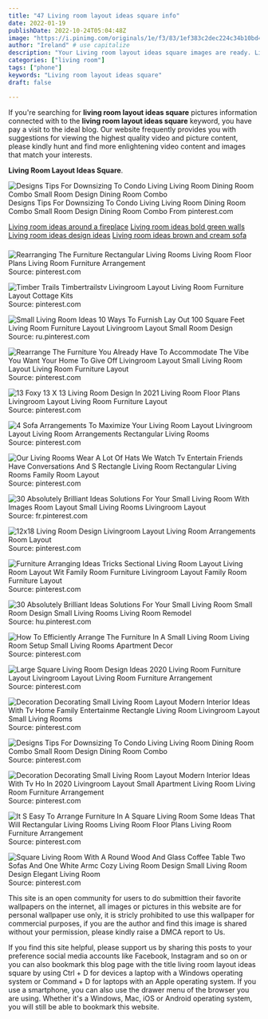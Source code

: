 ```yaml
---
title: "47 Living room layout ideas square info"
date: 2022-01-19
publishDate: 2022-10-24T05:04:48Z
image: "https://i.pinimg.com/originals/1e/f3/83/1ef383c2dec224c34b10bd41b6d52a35.jpg"
author: "Ireland" # use capitalize
description: "Your Living room layout ideas square images are ready. Living room layout ideas square are a topic that is being searched for and liked by netizens today. You can Download the Living room layout ideas square files here. Find and Download all free images."
categories: ["living room"]
tags: ["phone"]
keywords: "Living room layout ideas square"
draft: false

---
```


If you're searching for **living room layout ideas square** pictures information connected with to the **living room layout ideas square** keyword, you have pay a visit to the ideal  blog.  Our website frequently  provides you with  suggestions  for viewing  the highest  quality video and picture  content, please kindly hunt and find more enlightening video content and images  that match your interests.

**Living Room Layout Ideas Square**. 

![Designs Tips For Downsizing To Condo Living Living Room Dining Room Combo Small Room Design Dining Room Combo](https://i.pinimg.com/originals/26/70/66/2670667d1e391441294e6d88f9688795.png "Designs Tips For Downsizing To Condo Living Living Room Dining Room Combo Small Room Design Dining Room Combo")
Designs Tips For Downsizing To Condo Living Living Room Dining Room Combo Small Room Design Dining Room Combo From pinterest.com

[Living room ideas around a fireplace](/living-room-ideas-around-a-fireplace/)
[Living room ideas bold green walls](/living-room-ideas-bold-green-walls/)
[Living room ideas design ideas](/living-room-ideas-design-ideas/)
[Living room ideas brown and cream sofa](/living-room-ideas-brown-and-cream-sofa/)



### 

 


![Rearranging The Furniture Rectangular Living Rooms Living Room Floor Plans Living Room Furniture Arrangement](https://i.pinimg.com/originals/6f/3d/91/6f3d919767bc7a6b46384b946c11b30b.jpg "Rearranging The Furniture Rectangular Living Rooms Living Room Floor Plans Living Room Furniture Arrangement")
Source: pinterest.com

 

![Timber Trails Timbertrailstv Livingroom Layout Living Room Furniture Layout Cottage Kits](https://i.pinimg.com/736x/d0/0b/8e/d00b8e33ecfbe7644c486ddb7e89323f--sectional-sofa-layout-with-tv-iiving-room-layout.jpg "Timber Trails Timbertrailstv Livingroom Layout Living Room Furniture Layout Cottage Kits")
Source: pinterest.com

 

![Small Living Room Ideas 10 Ways To Furnish Lay Out 100 Square Feet Living Room Furniture Layout Livingroom Layout Small Room Design](https://i.pinimg.com/originals/fd/ea/d4/fdead49d16cf9ebed120aa68a9597e1f.jpg "Small Living Room Ideas 10 Ways To Furnish Lay Out 100 Square Feet Living Room Furniture Layout Livingroom Layout Small Room Design")
Source: ru.pinterest.com

 

![Rearrange The Furniture You Already Have To Accommodate The Vibe You Want Your Home To Give Off Livingroom Layout Small Living Room Layout Living Room Furniture Layout](https://i.pinimg.com/originals/87/92/80/87928074b9df8a6d33411e895d89d977.jpg "Rearrange The Furniture You Already Have To Accommodate The Vibe You Want Your Home To Give Off Livingroom Layout Small Living Room Layout Living Room Furniture Layout")
Source: pinterest.com

 

![13 Foxy 13 X 13 Living Room Design In 2021 Living Room Floor Plans Livingroom Layout Living Room Furniture Layout](https://i.pinimg.com/564x/64/2d/18/642d18de816c9d8d7dee25975e2b6cb4.jpg "13 Foxy 13 X 13 Living Room Design In 2021 Living Room Floor Plans Livingroom Layout Living Room Furniture Layout")
Source: pinterest.com

 

![4 Sofa Arrangements To Maximize Your Living Room Layout Livingroom Layout Living Room Arrangements Rectangular Living Rooms](https://i.pinimg.com/originals/14/a5/cf/14a5cfb3b50086b1e64975daeafb23d0.jpg "4 Sofa Arrangements To Maximize Your Living Room Layout Livingroom Layout Living Room Arrangements Rectangular Living Rooms")
Source: pinterest.com

 

![Our Living Rooms Wear A Lot Of Hats We Watch Tv Entertain Friends Have Conversations And S Rectangle Living Room Rectangular Living Rooms Family Room Layout](https://i.pinimg.com/originals/d3/02/f4/d302f440db07d4623c79aa35aef4b903.jpg "Our Living Rooms Wear A Lot Of Hats We Watch Tv Entertain Friends Have Conversations And S Rectangle Living Room Rectangular Living Rooms Family Room Layout")
Source: pinterest.com

 

![30 Absolutely Brilliant Ideas Solutions For Your Small Living Room With Images Room Layout Small Living Rooms Livingroom Layout](https://i.pinimg.com/originals/0d/af/6f/0daf6f11825a2ef1aa7843b00e3e64b9.jpg "30 Absolutely Brilliant Ideas Solutions For Your Small Living Room With Images Room Layout Small Living Rooms Livingroom Layout")
Source: fr.pinterest.com

 

![12x18 Living Room Design Livingroom Layout Living Room Arrangements Room Layout](https://i.pinimg.com/originals/f4/a2/60/f4a260a02361a15dbaca3a63412c1cff.jpg "12x18 Living Room Design Livingroom Layout Living Room Arrangements Room Layout")
Source: pinterest.com

 

![Furniture Arranging Ideas Tricks Sectional Living Room Layout Living Room Layout Wit Family Room Furniture Livingroom Layout Family Room Furniture Layout](https://i.pinimg.com/474x/e8/e0/47/e8e0477a5ae205d7c8a12aa6bf1fcac5.jpg "Furniture Arranging Ideas Tricks Sectional Living Room Layout Living Room Layout Wit Family Room Furniture Livingroom Layout Family Room Furniture Layout")
Source: pinterest.com

 

![30 Absolutely Brilliant Ideas Solutions For Your Small Living Room Small Room Design Small Living Rooms Living Room Remodel](https://i.pinimg.com/originals/e8/78/be/e878bed0092bf6c27b847e6caf633acb.jpg "30 Absolutely Brilliant Ideas Solutions For Your Small Living Room Small Room Design Small Living Rooms Living Room Remodel")
Source: hu.pinterest.com

 

![How To Efficiently Arrange The Furniture In A Small Living Room Living Room Setup Small Living Rooms Apartment Decor](https://i.pinimg.com/originals/41/72/15/41721556ad36b6be15de3fcd66d47f79.jpg "How To Efficiently Arrange The Furniture In A Small Living Room Living Room Setup Small Living Rooms Apartment Decor")
Source: pinterest.com

 

![Large Square Living Room Design Ideas 2020 Living Room Furniture Layout Livingroom Layout Living Room Furniture Arrangement](https://i.pinimg.com/originals/f2/92/c9/f292c940d177ca4c6e63a71600c3bc65.jpg "Large Square Living Room Design Ideas 2020 Living Room Furniture Layout Livingroom Layout Living Room Furniture Arrangement")
Source: pinterest.com

 

![Decoration Decorating Small Living Room Layout Modern Interior Ideas With Tv Home Family Entertainme Rectangle Living Room Livingroom Layout Small Living Rooms](https://i.pinimg.com/736x/ab/e9/9e/abe99e9d58d84f67acd142b8e85f3e24--small-living-room-layout-decorating-small-living-room.jpg "Decoration Decorating Small Living Room Layout Modern Interior Ideas With Tv Home Family Entertainme Rectangle Living Room Livingroom Layout Small Living Rooms")
Source: pinterest.com

 

![Designs Tips For Downsizing To Condo Living Living Room Dining Room Combo Small Room Design Dining Room Combo](https://i.pinimg.com/originals/26/70/66/2670667d1e391441294e6d88f9688795.png "Designs Tips For Downsizing To Condo Living Living Room Dining Room Combo Small Room Design Dining Room Combo")
Source: pinterest.com

 

![Decoration Decorating Small Living Room Layout Modern Interior Ideas With Tv Ho In 2020 Livingroom Layout Small Apartment Living Room Living Room Furniture Arrangement](https://i.pinimg.com/564x/df/69/fb/df69fb5e0310427f2485111203263483.jpg "Decoration Decorating Small Living Room Layout Modern Interior Ideas With Tv Ho In 2020 Livingroom Layout Small Apartment Living Room Living Room Furniture Arrangement")
Source: pinterest.com

 

![It S Easy To Arrange Furniture In A Square Living Room Some Ideas That Will Rectangular Living Rooms Living Room Floor Plans Living Room Furniture Arrangement](https://i.pinimg.com/564x/83/1b/dd/831bddc3edec487bd85be1817e99ba70--living-room-floor-plans-arrange-furniture.jpg "It S Easy To Arrange Furniture In A Square Living Room Some Ideas That Will Rectangular Living Rooms Living Room Floor Plans Living Room Furniture Arrangement")
Source: pinterest.com

 

![Square Living Room With A Round Wood And Glass Coffee Table Two Sofas And One White Armc Cozy Living Room Design Small Living Room Design Elegant Living Room](https://i.pinimg.com/originals/1e/f3/83/1ef383c2dec224c34b10bd41b6d52a35.jpg "Square Living Room With A Round Wood And Glass Coffee Table Two Sofas And One White Armc Cozy Living Room Design Small Living Room Design Elegant Living Room")
Source: pinterest.com

 

This site is an open community for users to do submittion their favorite wallpapers on the internet, all images or pictures in this website are for personal wallpaper use only, it is stricly prohibited to use this wallpaper for commercial purposes, if you are the author and find this image is shared without your permission, please kindly raise a DMCA report to Us.

If you find this site helpful, please support us by sharing this posts to your preference social media accounts like Facebook, Instagram and so on or you can also bookmark this blog page with the title living room layout ideas square by using Ctrl + D for devices a laptop with a Windows operating system or Command + D for laptops with an Apple operating system. If you use a smartphone, you can also use the drawer menu of the browser you are using. Whether it's a Windows, Mac, iOS or Android operating system, you will still be able to bookmark this website.
